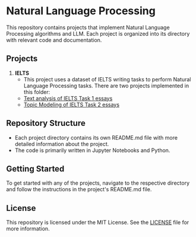 # Natural Language Processing

This repository contains projects that implement Natural Language Processing algorithms and LLM. Each project is organized into its directory with relevant code and documentation.

## Projects

1. **IELTS**
   - This project uses a dataset of IELTS writing tasks to perform Natural Language Processing tasks. There are two projects implemented in this folder: 
   - [Text analysis of IELTS Task 1 essays](https://github.com/XavierMerinoM/Natural_Language_Processing/tree/main/IELTS/IELTS_Task_1_text_analysis)
   - [Topic Modeling of IELTS Task 2 essays](https://github.com/XavierMerinoM/Natural_Language_Processing/tree/main/IELTS/IELTS_Task_2_topic_modelling)

## Repository Structure

- Each project directory contains its own README.md file with more detailed information about the project.
- The code is primarily written in Jupyter Notebooks and Python.

## Getting Started

To get started with any of the projects, navigate to the respective directory and follow the instructions in the project's README.md file.

## License

This repository is licensed under the MIT License. See the [LICENSE](LICENSE) file for more information.
